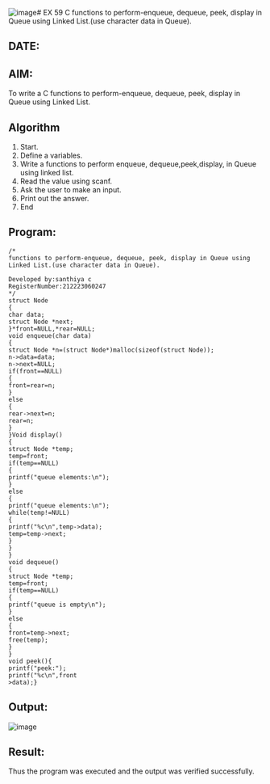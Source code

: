 ![image](https://github.com/user-attachments/assets/6b7dbcf3-dd08-4e3c-9233-3f9c274b3210)# EX 59 C functions to perform-enqueue, dequeue, peek, display in Queue using Linked List.(use character data in Queue).
## DATE:
## AIM:
To write a C functions to perform-enqueue, dequeue, peek, display in Queue using Linked List.

## Algorithm
1. Start. 
2. Define a variables. 
3. Write a functions to perform enqueue, dequeue,peek,display, in Queue using linked 
list. 
4. Read the value using scanf. 
5. Ask the user to make an input. 
6. Print out the answer. 
7. End

## Program:
```
/*
functions to perform-enqueue, dequeue, peek, display in Queue using Linked List.(use character data in Queue).

Developed by:santhiya c 
RegisterNumber:212223060247  
*/
struct Node 
{ 
char data; 
struct Node *next; 
}*front=NULL,*rear=NULL; 
void enqueue(char data) 
{ 
struct Node *n=(struct Node*)malloc(sizeof(struct Node)); 
n->data=data; 
n->next=NULL; 
if(front==NULL) 
{ 
front=rear=n; 
} 
else 
{ 
rear->next=n; 
rear=n; 
} 
}Void display() 
{ 
struct Node *temp; 
temp=front; 
if(temp==NULL) 
{ 
printf("queue elements:\n"); 
} 
else 
{ 
printf("queue elements:\n"); 
while(temp!=NULL) 
{ 
printf("%c\n",temp->data); 
temp=temp->next; 
} 
} 
} 
void dequeue() 
{ 
struct Node *temp; 
temp=front; 
if(temp==NULL) 
{ 
printf("queue is empty\n"); 
} 
else 
{ 
front=temp->next; 
free(temp); 
} 
} 
void peek(){ 
printf("peek:"); 
printf("%c\n",front
>data);}

```

## Output:

![image](https://github.com/user-attachments/assets/1d0b4b98-9a41-4c2d-ac3a-6c7630384589)



## Result:
Thus the program was executed and the output was verified successfully.
